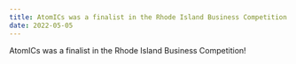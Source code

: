 ```yaml
---
title: AtomICs was a finalist in the Rhode Island Business Competition! 
date: 2022-05-05
---
```


AtomICs was a finalist in the Rhode Island Business Competition!
